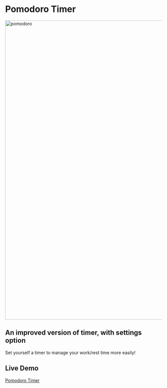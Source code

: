 # Pomodoro Timer

<img width="959" alt="pomodoro" src="https://github.com/YevheniiaSimaka/Pomodoro-Timer/assets/112284703/71222ae0-3b86-4838-9c8d-0c40cb77932c">

## An improved version of timer, with settings option

Set yourself a timer to manage your work/rest time more easily!


## Live Demo

[Pomodoro Timer](https://pomodoro-timer-eight-beryl.vercel.app/)

